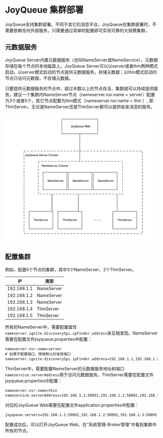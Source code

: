 # JoyQueue 集群部署

JoyQueue支持集群部署。不同于其它的消息平台，JoyQueue在集群部署时，不需要依赖任何外部服务，只需要通过简单的配置即可实现可靠的大规模集群。

## 元数据服务

JoyQueue Server内置元数据服务（也叫NameServer或NameService），元数据存储在每个节点的本地磁盘上。JoyQueue Server可以以server或者thin两种模式启动，以server模式启动的节点提供元数据服务，存储元数据；以thin模式启动的节点只访问元数据，不存储元数据。

只要提供元数据服务的节点中，超过半数以上的节点存活，集群就可以持续提供服务。建议一个集群内NameServer节点（nameserver.nsr.name = server）配置为3个或者5个，其它节点配置为thin模式（nameserver.nsr.name = thin ）, 即ThinServer。无论是NameServer还是ThinServer都可以提供收发消息的服务。

![JoyQueue集群](../images/cluster.png)

## 配置集群

例如，配置5个节点的集群，其中3个NameServer，2个ThinServer。

| IP | 类型 |
| -- | -- |
| 192.168.1.1 | NameServer |
| 192.168.1.2 | NameServer |
| 192.168.1.3 | NameServer |
| 192.168.1.4 | ThinServer |
| 192.168.1.5 | ThinServer |


所有的NameServer中，需要配置属性`nameserver.ignite.discoverySpi.ipFinder.address`来互相发现。NameServer需要在配置文件joyqueue.properties中配置：

```properties
nameserver.nsr.name=server
# 如果不配置端口，使用默认的发现端口
nameserver.ignite.discoverySpi.ipFinder.address=192.168.1.1,192.168.1.2,192.168.1.3
```

ThinServer中，需要配置NameServer的元数据服务地址和端口`nameservice.serverAddress`用于访问元数据服务。ThinServer需要在配置文件joyqueue.properties中配置：

```properties
nameserver.nsr.name=thin
nameservice.serverAddress=192.168.1.1:50092,192.168.1.2:50092,192.168.1.3:50092
```

对应的JoyQueue Web需要在配置文件application.properties中配置：

```properties
joyqueue.servers=192.168.1.1:50092,192.168.1.2:50092,192.168.1.3:50092
```

配置成功后，可以打开JoyQueue Web，在“系统管理-Broker管理”中看到集群中所有的节点。
